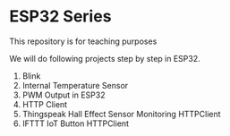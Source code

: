 # ESP32 Series
This repository is for teaching purposes

We will do following projects step by step in ESP32.

1) Blink
2) Internal Temperature Sensor
3) PWM Output in ESP32
4) HTTP Client
5) Thingspeak Hall Effect Sensor Monitoring HTTPClient
6) IFTTT IoT Button HTTPClient
